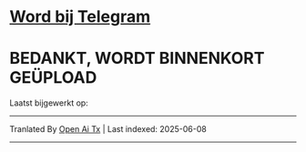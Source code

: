 # [**Word bij Telegram**](https://t.me/Offical_Im_kazuha)  
# BEDANKT, WORDT BINNENKORT GEÜPLOAD 

Laatst bijgewerkt op: <!--TIME-->

---

Tranlated By [Open Ai Tx](https://github.com/OpenAiTx/OpenAiTx) | Last indexed: 2025-06-08

---